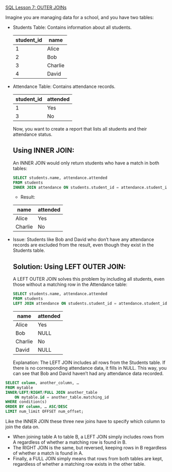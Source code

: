 [SQL Lesson 7: OUTER JOINs](https://sqlbolt.com/lesson/select_queries_with_outer_joins)

Imagine you are managing data for a school, and you have two tables:

- Students Table: Contains information about all students.

    |student_id | name|
    |----------|---------|
    |1          | Alice|
    |2          | Bob|
    |3          | Charlie|
    |4          | David|


- Attendance Table: Contains attendance records.

    |student_id | attended|
    |-----------|-----------|
    |1          | Yes|
    |3          | No|

    Now, you want to create a report that lists all students and their attendance status.

    ## Using INNER JOIN:
    An INNER JOIN would only return students who have a match in both tables:

    ```sql
    SELECT students.name, attendance.attended
    FROM students
    INNER JOIN attendance ON students.student_id = attendance.student_id;
    ```

    - Result:

    |name     | attended|
    |------|--------------|
    |Alice    | Yes|
    |Charlie  | No|

- Issue: Students like Bob and David who don’t have any attendance records are excluded from the result, even though they exist in the Students table.

    ## Solution: Using LEFT OUTER JOIN:
    
    A LEFT OUTER JOIN solves this problem by including all students, even those without a matching row in the Attendance table:

    ```sql
    SELECT students.name, attendance.attended
    FROM students
    LEFT JOIN attendance ON students.student_id = attendance.student_id;
    ```

    |name     | attended|
    |--------|------------|
    |Alice    | Yes|
    |Bob      | NULL|
    |Charlie  | No|
    |David    | NULL|

    Explanation: The LEFT JOIN includes all rows from the Students table. If there is no corresponding attendance data, it fills in NULL. This way, you can see that Bob and David haven’t had any attendance data recorded.

```sql
SELECT column, another_column, …
FROM mytable
INNER/LEFT/RIGHT/FULL JOIN another_table 
    ON mytable.id = another_table.matching_id
WHERE condition(s)
ORDER BY column, … ASC/DESC
LIMIT num_limit OFFSET num_offset;
```
Like the INNER JOIN these three new joins have to specify which column to join the data on.<br>

- When joining table A to table B, a LEFT JOIN simply includes rows from A regardless of whether a matching row is found in B. 
- The RIGHT JOIN is the same, but reversed, keeping rows in B regardless of whether a match is found in A. 
- Finally, a FULL JOIN simply means that rows from both tables are kept, regardless of whether a matching row exists in the other table.